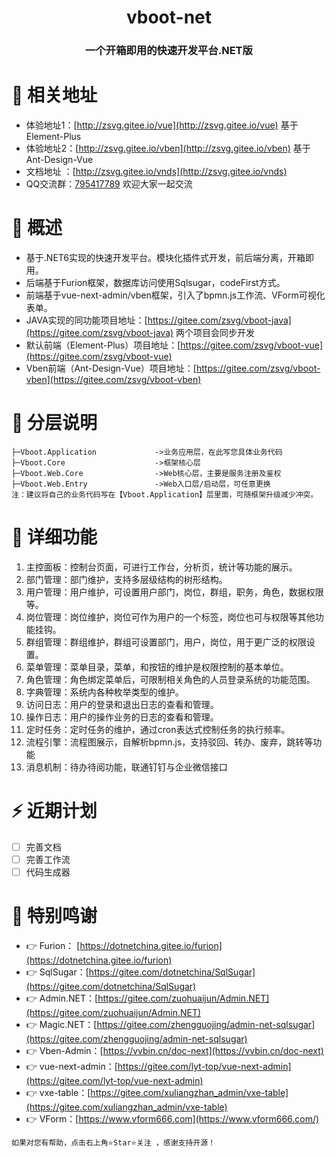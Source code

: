 <div align="center"><h1 align="center">vboot-net</h1></div>
<div align="center"><h3 align="center">一个开箱即用的快速开发平台.NET版</h3></div>

# 🍿 相关地址

* 体验地址1：[http://zsvg.gitee.io/vue](http://zsvg.gitee.io/vue)  基于Element-Plus
* 体验地址2：[http://zsvg.gitee.io/vben](http://zsvg.gitee.io/vben)  基于Ant-Design-Vue
* 文档地址 ：[http://zsvg.gitee.io/vnds](http://zsvg.gitee.io/vnds)
* QQ交流群：[795417789](https://jq.qq.com/?_wv=1027&k=yoKKIlIG)  欢迎大家一起交流

# 🍟 概述

* 基于.NET6实现的快速开发平台。模块化插件式开发，前后端分离，开箱即用。
* 后端基于Furion框架，数据库访问使用Sqlsugar，codeFirst方式。
* 前端基于vue-next-admin/vben框架，引入了bpmn.js工作流、VForm可视化表单。
* JAVA实现的同功能项目地址：[https://gitee.com/zsvg/vboot-java](https://gitee.com/zsvg/vboot-java) 两个项目会同步开发
* 默认前端（Element-Plus）项目地址：[https://gitee.com/zsvg/vboot-vue](https://gitee.com/zsvg/vboot-vue)
* Vben前端（Ant-Design-Vue）项目地址：[https://gitee.com/zsvg/vboot-vben](https://gitee.com/zsvg/vboot-vben)

# 🏀 分层说明
```
├─Vboot.Application             ->业务应用层，在此写您具体业务代码
├─Vboot.Core                    ->框架核心层
├─Vboot.Web.Core                ->Web核心层，主要是服务注册及鉴权
├─Vboot.Web.Entry               ->Web入口层/启动层，可任意更换
注：建议将自己的业务代码写在【Vboot.Application】层里面，可随框架升级减少冲突。
```

# 🍖 详细功能

1. 主控面板：控制台页面，可进行工作台，分析页，统计等功能的展示。
2. 部门管理：部门维护，支持多层级结构的树形结构。
3. 用户管理：用户维护，可设置用户部门，岗位，群组，职务，角色，数据权限等。
4. 岗位管理：岗位维护，岗位可作为用户的一个标签，岗位也可与权限等其他功能挂钩。
5. 群组管理：群组维护，群组可设置部门，用户，岗位，用于更广泛的权限设置。
6. 菜单管理：菜单目录，菜单，和按钮的维护是权限控制的基本单位。
7. 角色管理：角色绑定菜单后，可限制相关角色的人员登录系统的功能范围。
8. 字典管理：系统内各种枚举类型的维护。
9. 访问日志：用户的登录和退出日志的查看和管理。
10. 操作日志：用户的操作业务的日志的查看和管理。
11. 定时任务：定时任务的维护，通过cron表达式控制任务的执行频率。
12. 流程引擎：流程图展示，自解析bpmn.js，支持驳回、转办、废弃，跳转等功能
13. 消息机制：待办待阅功能，联通钉钉与企业微信接口

# ⚡ 近期计划

- [ ] 完善文档
- [ ] 完善工作流
- [ ] 代码生成器

# 💐 特别鸣谢
- 👉 Furion：  [https://dotnetchina.gitee.io/furion](https://dotnetchina.gitee.io/furion)
- 👉 SqlSugar：[https://gitee.com/dotnetchina/SqlSugar](https://gitee.com/dotnetchina/SqlSugar)
- 👉 Admin.NET：[https://gitee.com/zuohuaijun/Admin.NET](https://gitee.com/zuohuaijun/Admin.NET)
- 👉 Magic.NET：[https://gitee.com/zhengguojing/admin-net-sqlsugar](https://gitee.com/zhengguojing/admin-net-sqlsugar)
- 👉 Vben-Admin：[https://vvbin.cn/doc-next](https://vvbin.cn/doc-next)
- 👉 vue-next-admin：[https://gitee.com/lyt-top/vue-next-admin](https://gitee.com/lyt-top/vue-next-admin)
- 👉 vxe-table：[https://gitee.com/xuliangzhan_admin/vxe-table](https://gitee.com/xuliangzhan_admin/vxe-table)
- 👉 VForm：[https://www.vform666.com](https://www.vform666.com/)

```
如果对您有帮助，点击右上角⭐Star⭐关注 ，感谢支持开源！
```